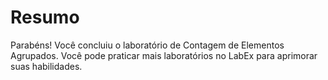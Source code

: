 # Resumo

Parabéns! Você concluiu o laboratório de Contagem de Elementos Agrupados. Você pode praticar mais laboratórios no LabEx para aprimorar suas habilidades.
